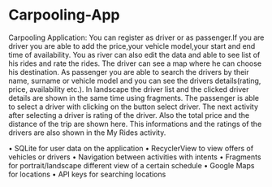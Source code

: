 ﻿# Carpooling-App

 Carpooling Application: You can register as driver or as passenger.If you are driver you are able to add the price,your vehicle model,your start and end time of availability. You as river can also edit the data and  able to see 
list of his rides and rate the rides. The driver can see a map where he can choose his destination. 
As passenger you are able to search the drivers by their name, surname or vehicle model and you can see the drivers details(rating, price, availability etc.). In landscape the driver list and the clicked driver details are shown in the same time using fragments. The passenger is able to select a driver with clicking on the button select driver. 
The next activity after selecting a driver is rating of the driver. Also the total price and the distance of the trip are shown here. This informations and the ratings of the drivers are also shown in the
My Rides activity.

• SQLite for user data on the application 
• RecyclerView to view offers of vehicles or drivers 
• Navigation between activities with intents 
• Fragments for portrait/landscape different view of a certain schedule 
• Google Maps for locations 
• API keys for searching locations

